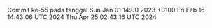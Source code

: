 Commit ke-55 pada tanggal Sun Jan 01 14:00 2023 +0100
Fri Feb 16 14:43:06 UTC 2024
Thu Apr 25 02:43:16 UTC 2024
